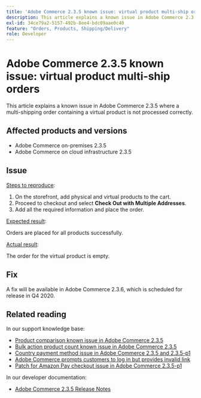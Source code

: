 ```yaml
---
title: 'Adobe Commerce 2.3.5 known issue: virtual product multi-ship orders'
description: This article explains a known issue in Adobe Commerce 2.3.5 where a multi-shipping order containing a virtual product is not processed correctly.
exl-id: 34ce79a2-5157-492b-8ee4-bdc09aae0c40
feature: "Orders, Products, Shipping/Delivery"
role: Developer
---
```

# Adobe Commerce 2.3.5 known issue: virtual product multi-ship orders

This article explains a known issue in Adobe Commerce 2.3.5 where a multi-shipping order containing a virtual product is not processed correctly.

## Affected products and versions

* Adobe Commerce on-premises 2.3.5
* Adobe Commerce on cloud infrastructure 2.3.5

## Issue

<u>Steps to reproduce</u>:

1. On the storefront, add physical and virtual products to the cart.
1. Proceed to checkout and select **Check Out with Multiple Addresses**.
1. Add all the required information and place the order.

<u>Expected result</u>:

Orders are placed for all products successfully.

<u>Actual result</u>:

The order for the virtual product is empty.

## Fix

A fix will be available in Adobe Commerce 2.3.6, which is scheduled for release in Q4 2020.

## Related reading

In our support knowledge base:

* [Product comparison known issue in Adobe Commerce 2.3.5](/help/troubleshooting/storefront/product-comparison-known-issue-in-magento-2.3.5.md)
* [Bulk action product count known issue in Adobe Commerce 2.3.5](/help/troubleshooting/miscellaneous/bulk-action-product-count-known-issue-in-magento-2.3.5.md)
* [Country payment method issue in Adobe Commerce 2.3.5 and 2.3.5-p1](/help/troubleshooting/known-issues-patches-attached/magento-2.3.5-2.3.5-p1-patch-country-payment-issue.md)
* [Adobe Commerce prompts customers to log in but provides invalid link](/help/troubleshooting/known-issues-patches-attached/magento-prompts-customers-log-in-invalid-link.md)
* [Patch for Amazon Pay checkout issue in Adobe Commerce 2.3.5-p1](/help/troubleshooting/payments/patch-for-amazon-pay-checkout-issue-in-magento-2.3.5-p1.md)

In our developer documentation:

* [Adobe Commerce 2.3.5 Release Notes](https://devdocs.magento.com/guides/v2.3/release-notes/release-notes-2-3-5-commerce.html#known-issues)
